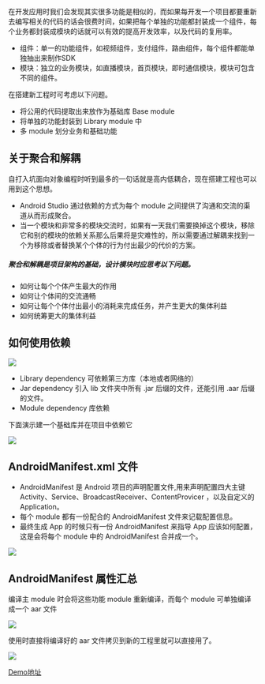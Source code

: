 在开发应用时我们会发现其实很多功能是相似的，而如果每开发一个项目都要重新去编写相关的代码的话会很费时间，如果把每个单独的功能都封装成一个组件，每个业务都封装成模块的话就可以有效的提高开发效率，以及代码的复用率。

- 组件：单一的功能组件，如视频组件，支付组件，路由组件，每个组件都能单独抽出来制作SDK
- 模块：独立的业务模块，如直播模块，首页模块，即时通信模块，模块可包含不同的组件。

在搭建新工程时可考虑以下问题。

- 将公用的代码提取出来放作为基础库 Base module
- 将单独的功能封装到 Library module 中
- 多 module 划分业务和基础功能

## 关于聚合和解耦

自打入坑面向对象编程时听到最多的一句话就是高内低耦合，现在搭建工程也可以用到这个思想。

- Android Studio 通过依赖的方式为每个 module 之间提供了沟通和交流的渠道从而形成聚合。
- 当一个模块和非常多的模块交流时，如果有一天我们需要换掉这个模块，移除它和别的模块的依赖关系那么后果将是灾难性的，所以需要通过解耦来找到一个为移除或者替换某个个体的行为付出最少的代价的方案。

##### 聚合和解耦是项目架构的基础，设计模块时应思考以下问题。

- 如何让每个个体产生最大的作用
- 如何让个体间的交流通畅
- 如何让每个个体付出最小的消耗来完成任务，并产生更大的集体利益
- 如何统筹更大的集体利益

## 如何使用依赖

![](https://upload-images.jianshu.io/upload_images/3304008-b75327358c079dfc.gif?imageMogr2/auto-orient/strip)

- Library dependency 可依赖第三方库（本地或者网络的）
- Jar dependency 引入 lib 文件夹中所有 .jar 后缀的文件，还能引用 .aar 后缀的文件。
- Module dependency 库依赖

下面演示建一个基础库并在项目中依赖它

![](https://upload-images.jianshu.io/upload_images/3304008-7549ee2afc909cde.gif?imageMogr2/auto-orient/strip)

## AndroidManifest.xml 文件

- AndroidManifest 是 Android 项目的声明配置文件,用来声明配置四大主键 Activity、Service、BroadcastReceiver、ContentProvicer ，以及自定义的 Application。
- 每个 module 都有一份配合的  AndroidManifest 文件来记载配置信息。
- 最终生成 App 的时候只有一份 AndroidManifest 来指导 App 应该如何配置，这是会将每个 module 中的 AndroidManifest 合并成一个。

![](https://upload-images.jianshu.io/upload_images/3304008-cc86b63e1ccff0de.png?imageMogr2/auto-orient/strip%7CimageView2/2/w/1240)

## AndroidManifest 属性汇总

编译主 module 时会将这些功能 module 重新编译，而每个 module 可单独编译成一个 aar 文件

![](https://upload-images.jianshu.io/upload_images/3304008-b863109c05d265d5.png?imageMogr2/auto-orient/strip%7CimageView2/2/w/1240)

使用时直接将编译好的 aar 文件拷贝到新的工程里就可以直接用了。

![](https://upload-images.jianshu.io/upload_images/3304008-97d3c0032b16fd53.png?imageMogr2/auto-orient/strip%7CimageView2/2/w/1240)

[Demo地址](https://github.com/Demons96/TestPrograms/tree/master/TestZhuJianHua)
